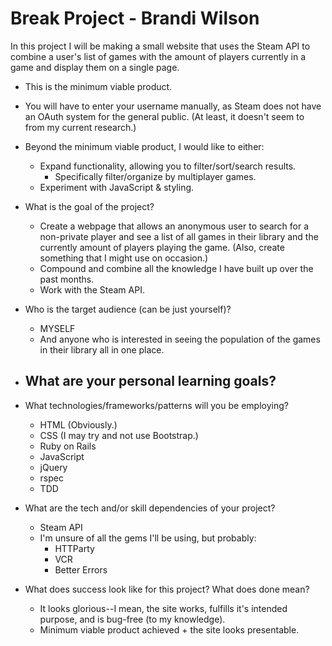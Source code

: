 # Break Project - Brandi Wilson

In this project I will be making a small website that uses the Steam API to combine a user's list of games with the amount of players currently in a game and display them on a single page.
- This is the minimum viable product.
- You will have to enter your username manually, as Steam does not have an OAuth system for the general public. (At least, it doesn't seem to from my current research.)
- Beyond the minimum viable product, I would like to either:
  - Expand functionality, allowing you to filter/sort/search results.
    - Specifically filter/organize by multiplayer games.
  - Experiment with JavaScript & styling.

- What is the goal of the project?
  - Create a webpage that allows an anonymous user to search for a non-private player and see a list of all games in their library and the currently amount of players playing the game. (Also, create something that I might use on occasion.)
  - Compound and combine all the knowledge I have built up over the past months.
  - Work with the Steam API.
- Who is the target audience (can be just yourself)?
  - MYSELF
  - And anyone who is interested in seeing the population of the games in their library all in one place.
- What are your personal learning goals?
  -
- What technologies/frameworks/patterns will you be employing?
  - HTML (Obviously.)
  - CSS (I may try and not use Bootstrap.)
  - Ruby on Rails
  - JavaScript
  - jQuery
  - rspec
  - TDD
- What are the tech and/or skill dependencies of your project?
  - Steam API
  - I'm unsure of all the gems I'll be using, but probably:
    - HTTParty
    - VCR
    - Better Errors
- What does success look like for this project? What does done mean?
  - It looks glorious--I mean, the site works, fulfills it's intended purpose, and is bug-free (to my knowledge).
  - Minimum viable product achieved + the site looks presentable.
